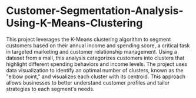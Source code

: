 # Customer-Segmentation-Analysis-Using-K-Means-Clustering
This project leverages the K-Means clustering algorithm to segment customers based on their annual income and spending score, a critical task in targeted marketing and customer relationship management. Using a dataset from a mall, this analysis categorizes customers into clusters that highlight different spending behaviors and income levels. The project uses data visualization to identify an optimal number of clusters, known as the "elbow point," and visualizes each cluster with its centroid. This approach allows businesses to better understand customer profiles and tailor strategies to each segment's needs.
